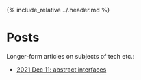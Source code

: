 
<link rel="shortcut icon" type="image/png" href="favicon.png">

{% include_relative ../.header.md %}

# Posts

Longer-form articles on subjects of tech etc.:
- [2021 Dec 11: abstract interfaces]({{site.url}}/posts/2021-12-11-a)

